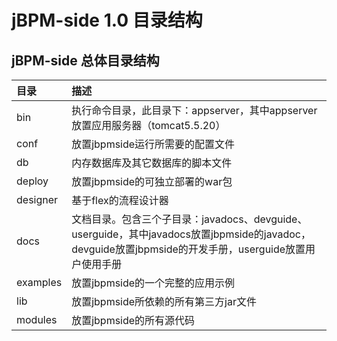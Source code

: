 # jBPM-side 1.0 目录结构 #

## jBPM-side 总体目录结构 ##

|**目录**  | **描述**|
|:-----------|:----------|
|bin | 执行命令目录，此目录下：appserver，其中appserver放置应用服务器（tomcat5.5.20） |
|conf | 放置jbpmside运行所需要的配置文件 |
|db |内存数据库及其它数据库的脚本文件 |
|deploy | 放置jbpmside的可独立部署的war包 |
|designer | 基于flex的流程设计器 |
|docs | 文档目录。包含三个子目录：javadocs、devguide、userguide，其中javadocs放置jbpmside的javadoc，devguide放置jbpmside的开发手册，userguide放置用户使用手册|
|examples | 放置jbpmside的一个完整的应用示例 |
|lib  |放置jbpmside所依赖的所有第三方jar文件 |
|modules  |放置jbpmside的所有源代码 |